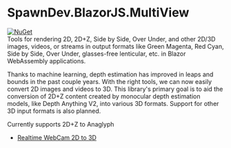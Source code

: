 ﻿# SpawnDev.BlazorJS.MultiView
[![NuGet](https://img.shields.io/nuget/dt/SpawnDev.BlazorJS.MultiView.svg?label=SpawnDev.BlazorJS.MultiView)](https://www.nuget.org/packages/SpawnDev.BlazorJS.MultiView)  
Tools for rendering 2D, 2D+Z, Side by Side, Over Under, and other 2D/3D images, videos, or streams in output formats like Green Magenta, Red Cyan, Side by Side, Over Under, glasses-free lenticular, etc. in Blazor WebAssembly applications. 

Thanks to machine learning, depth estimation has improved in leaps and bounds in the past couple years. 
With the right tools, we can now easily convert 2D images and videos to 3D. 
This library's primary goal is to aid the conversion of 2D+Z content created by monocular depth estimation models, like Depth Anything V2, into various 3D formats. Support for other 3D input formats is also planned.

Currently supports 2D+Z to Anaglyph

- [Realtime WebCam 2D to 3D](https://lostbeard.github.io/SpawnDev.BlazorJS.MultiView/RealTime2Dto3D)

